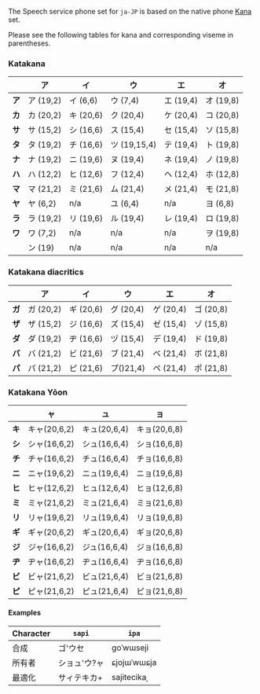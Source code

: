 The Speech service phone set for `ja-JP` is based on the native phone [Kana](https://en.wikipedia.org/wiki/Kana) set.

Please see the following tables for kana and corresponding viseme in parentheses.

### Katakana

||ア        | イ              | ウ              | エ              | オ              |
|-----|----------|----------------|----------------|----------------|----------------|
| **ア**   | ア (19,2) | イ (6,6)        | ウ (7,4)        | エ (19,4)       | オ (19,8)       |
| **カ**   | カ (20,2) | キ (20,6)       | ク (20,4)       | ケ (20,4)       | コ (20,8)       |
| **サ**   | サ (15,2) | シ (16,6)       | ス (15,4)       | セ (15,4)       | ソ (15,8)       |
| **タ**   | タ (19,2) | チ (16,6)       | ツ (19,15,4)    | テ (19,4)       | ト (19,8)       |
| **ナ**   | ナ (19,2) | ニ (19,6)       | ヌ (19,4)       | ネ (19,4)       | ノ (19,8)       |
| **ハ**   | ハ (12,2) | ヒ (12,6)       | フ (12,4)       | ヘ (12,4)       | ホ (12,8)       |
| **マ**   | マ (21,2) | ミ (21,6)       | ム (21,4)       | メ (21,4)       | モ (21,8)       |
| **ヤ**   | ヤ (6,2)  | n/a | ユ (6,4)        | n/a | ヨ (6,8)        |
| **ラ**   | ラ (19,2) | リ (19,6)       | ル (19,4)       | レ (19,4)       | ロ (19,8)       |
| **ワ**   | ワ (7,2)  | n/a | n/a | n/a | ヲ (19,8)       |
||ン (19)   | n/a | n/a | n/a | n/a |

### Katakana diacritics

|| ア        | イ        | ウ        | エ        | オ        |
|-----|----------|----------|----------|----------|----------|
| **ガ**   | ガ (20,2) | ギ (20,6) | グ (20,4) | ゲ (20,4) | ゴ (20,8) |
| **ザ**   | ザ (15,2) | ジ (16,6) | ズ (15,4) | ゼ (15,4) | ゾ (15,8) |
| **ダ**   | ダ (19,2) | ヂ (16,6) | ヅ (15,4) | デ (19,4) | ド (19,8) |
| **バ**   | バ (21,2) | ビ (21,6) | ブ (21,4) | ベ (21,4) | ボ (21,8) |
| **パ**   | パ (21,2) | ピ (21,6) | プ()21,4) | ペ (21,4) | ポ (21,8) |

### Katakana Yōon

||  ャ  | ュ   | ョ   |
|-----|:------:|--------|--------|
|**キ**|  キャ(20,6,2)  | キュ(20,6,4)   | キョ(20,6,8)   |
|**シ**|  シャ(16,6,2)  | シュ(16,6,4)   | ショ(16,6,8)   |
|**チ**|  チャ(16,6,2)  | チュ(16,6,4)   | チョ(16,6,8)   |
|**ニ**|  ニャ(19,6,2)  | ニュ(19,6,4)   | ニョ(19,6,8)   |
|**ヒ**|  ヒャ(12,6,2)  | ヒュ(12,6,4)   | ヒョ(12,6,8)   |
|**ミ**|  ミャ(21,6,2)  | ミュ(21,6,4)   | ミョ(21,6,8)   |
|**リ**|  リャ(19,6,2)  | リュ(19,6,4)   | リョ(19,6,8)   |
|**ギ**|  ギャ(20,6,2)  | ギュ(20,6,4)   | ギョ(20,6,8)   |
|**ジ**|  ジャ(16,6,2)  | ジュ(16,6,4)   | ジョ(16,6,8)   |
|**ヂ**|  ヂャ(16,6,2)  | ヂュ(16,6,4)   | ヂョ(16,6,8)   |
|**ビ**|  ビャ(21,6,2)  | ビュ(21,6,4)   | ビョ(21,6,8)   |
|**ピ**|  ピャ(21,6,2)  | ピュ(21,6,4)   | ピョ(21,6,8)   |

#### Examples

| Character | `sapi`  | `ipa`       |
|-----------|---------|-------------|
| 合成        | ゴ'ウセ    | goˈwɯseji   |
| 所有者       | ショュ'ウ?ャ | ɕjojɯˈwɯɕja |
| 最適化       | サィテキカ+  | sajitecikaˌ |
